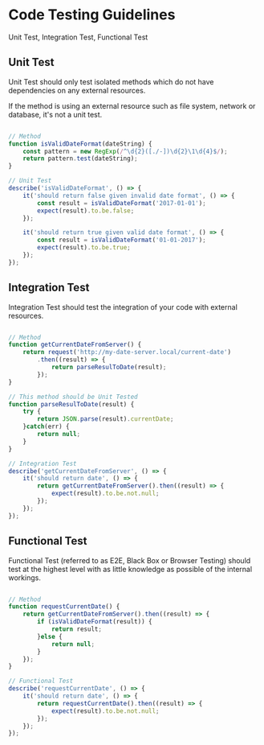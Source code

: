 # Code Testing Guidelines

Unit Test, Integration Test, Functional Test

## Unit Test

Unit Test should only test isolated methods which do not have dependencies on any external resources.

If the method is using an external resource such as file system, network or database, it's not a unit test.

```javascript

// Method
function isValidDateFormat(dateString) {
    const pattern = new RegExp(/^\d{2}([./-])\d{2}\1\d{4}$/);
    return pattern.test(dateString);
}

// Unit Test
describe('isValidDateFormat', () => {
    it('should return false given invalid date format', () => {
        const result = isValidDateFormat('2017-01-01');
        expect(result).to.be.false;
    });

    it('should return true given valid date format', () => {
        const result = isValidDateFormat('01-01-2017');
        expect(result).to.be.true;
    });
});

```

## Integration Test

Integration Test should test the integration of your code with external resources. 

```javascript

// Method
function getCurrentDateFromServer() {
    return request('http://my-date-server.local/current-date')
        .then((result) => {
            return parseResulToDate(result);
        });
}

// This method should be Unit Tested
function parseResulToDate(result) {
    try {
        return JSON.parse(result).currentDate;
    }catch(err) {
        return null;
    }
}

// Integration Test
describe('getCurrentDateFromServer', () => {
    it('should return date', () => {
        return getCurrentDateFromServer().then((result) => {
            expect(result).to.be.not.null;
        });
    });
});

```

## Functional Test

Functional Test (referred to as E2E, Black Box or Browser Testing) should test at the highest level with as little knowledge as possible of the internal workings.

```javascript

// Method
function requestCurrentDate() {
    return getCurrentDateFromServer().then((result) => {
        if (isValidDateFormat(result)) {
            return result;
        }else {
            return null;
        }
    });
}

// Functional Test
describe('requestCurrentDate', () => {
    it('should return date', () => {
        return requestCurrentDate().then((result) => {
            expect(result).to.be.not.null;
        });
    });
});

```